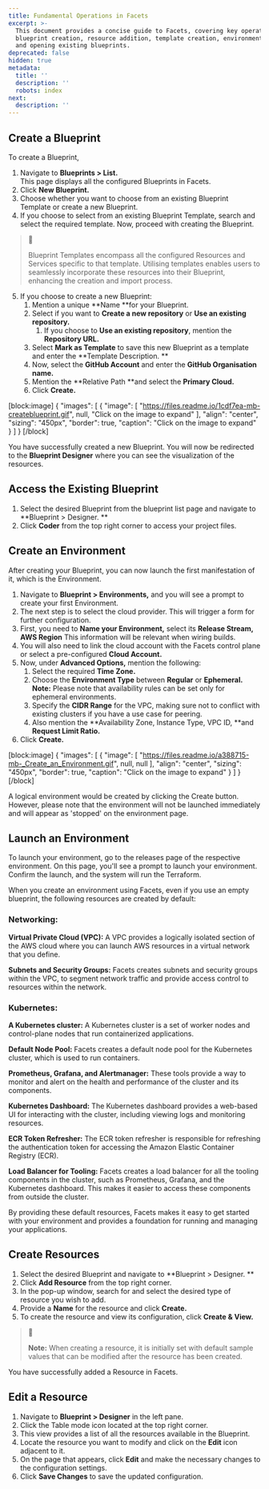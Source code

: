 ```yaml
---
title: Fundamental Operations in Facets
excerpt: >-
  This document provides a concise guide to Facets, covering key operations:
  blueprint creation, resource addition, template creation, environment setup,
  and opening existing blueprints.
deprecated: false
hidden: true
metadata:
  title: ''
  description: ''
  robots: index
next:
  description: ''
---
```

## Create a Blueprint

To create a Blueprint, 

1. Navigate to **Blueprints > List.**  
   This page displays all the configured Blueprints in Facets.
2. Click **New Blueprint.**
3. Choose whether you want to choose from an existing Blueprint Template or create a new Blueprint.
4. If you choose to select from an existing Blueprint Template, search and select the required template. Now, proceed with creating the Blueprint.

> 📘 
> 
> Blueprint Templates encompass all the configured Resources and Services specific to that template. Utilising templates enables users to seamlessly incorporate these resources into their Blueprint, enhancing the creation and import process.

5. If you choose to create a new Blueprint:
   1. Mention a unique **Name **for your Blueprint.
   2. Select if you want to **Create a new repository** or **Use an existing repository.**
      1. If you choose to **Use an existing repository**, mention the **Repository URL.**
   3. Select **Mark as Template** to save this new Blueprint as a template and enter the **Template Description. **
   4. Now, select the **GitHub Account** and enter the **GitHub Organisation name.**
   5. Mention the **Relative Path **and select the **Primary Cloud.**
   6. Click **Create.**

[block:image]
{
  "images": [
    {
      "image": [
        "https://files.readme.io/1cdf7ea-mb-createblueprint.gif",
        null,
        "Click on the image to expand"
      ],
      "align": "center",
      "sizing": "450px",
      "border": true,
      "caption": "Click on the image to expand"
    }
  ]
}
[/block]


You have successfully created a new Blueprint.  You will now be redirected to the **Blueprint Designer** where you can see the visualization of the resources.

## Access the Existing Blueprint

1. Select the desired Blueprint from the blueprint list page and navigate to **Blueprint > Designer. **
2. Click **Coder** from the top right corner to access your project files.

## Create an Environment

After creating your Blueprint, you can now launch the first manifestation of it, which is the Environment.

1. Navigate to **Blueprint > Environments,** and you will see a prompt to create your first Environment.
2. The next step is to select the cloud provider. This will trigger a form for further configuration.
3. First, you need to **Name your Environment,** select its **Release Stream, AWS Region** This information will be relevant when wiring builds.
4. You will also need to link the cloud account with the Facets control plane or select a pre-configured **Cloud Account.**
5. Now, under **Advanced Options,** mention the following:
   1. Select the required **Time Zone.**
   2. Choose the **Environment Type** between **Regular** or **Ephemeral.**  
      **Note:** Please note that availability rules can be set only for ephemeral environments.
   3. Specify the **CIDR Range** for the VPC, making sure not to conflict with existing clusters if you have a use case for peering.
   4. Also mention the **Availability Zone, Instance Type, VPC ID, **and **Request Limit Ratio.**
6. Click **Create.**

[block:image]
{
  "images": [
    {
      "image": [
        "https://files.readme.io/a388715-mb-_Create_an_Environment.gif",
        null,
        null
      ],
      "align": "center",
      "sizing": "450px",
      "border": true,
      "caption": "Click on the image to expand"
    }
  ]
}
[/block]


A logical environment would be created by clicking the Create button. However, please note that the environment will not be launched immediately and will appear as 'stopped' on the environment page.

## Launch an Environment

To launch your environment, go to the releases page of the respective environment. On this page, you'll see a prompt to launch your environment. Confirm the launch, and the system will run the Terraform.

When you create an environment using Facets, even if you use an empty blueprint, the following resources are created by default:

### Networking:

**Virtual Private Cloud (VPC):** A VPC provides a logically isolated section of the AWS cloud where you can launch AWS resources in a virtual network that you define.

**Subnets and Security Groups:** Facets creates subnets and security groups within the VPC, to segment network traffic and provide access control to resources within the network.

### Kubernetes:

**A Kubernetes cluster:** A Kubernetes cluster is a set of worker nodes and control-plane nodes that run containerized applications.

**Default Node Pool:** Facets creates a default node pool for the Kubernetes cluster, which is used to run containers.

**Prometheus, Grafana, and Alertmanager:** These tools provide a way to monitor and alert on the health and performance of the cluster and its components.

**Kubernetes Dashboard:** The Kubernetes dashboard provides a web-based UI for interacting with the cluster, including viewing logs and monitoring resources.

**ECR Token Refresher:** The ECR token refresher is responsible for refreshing the authentication token for accessing the Amazon Elastic Container Registry (ECR).

**Load Balancer for Tooling:** Facets creates a load balancer for all the tooling components in the cluster, such as Prometheus, Grafana, and the Kubernetes dashboard. This makes it easier to access these components from outside the cluster.

By providing these default resources, Facets makes it easy to get started with your environment and provides a foundation for running and managing your applications.

## Create Resources

1. Select the desired Blueprint and navigate to **Blueprint > Designer. **
2. Click **Add Resource** from the top right corner.
3. In the pop-up window, search for and select the desired type of resource you wish to add.
4. Provide a **Name** for the resource and click **Create.**
5. To create the resource and view its configuration, click **Create & View.**

> 📘 
> 
> **Note:** When creating a resource, it is initially set with default sample values that can be modified after the resource has been created.

You have successfully added a Resource in Facets.

## Edit a Resource

1. Navigate to **Blueprint > Designer** in the left pane.
2. Click the Table mode icon located at the top right corner.
3. This view provides a list of all the resources available in the Blueprint.
4. Locate the resource you want to modify and click on the **Edit** icon adjacent to it.
5. On the page that appears, click **Edit** and make the necessary changes to the configuration settings.
6. Click **Save Changes** to save the updated configuration.